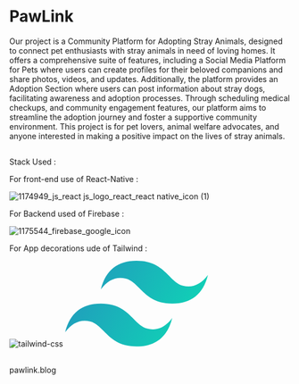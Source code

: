 # PawLink

Our project is a Community Platform for Adopting Stray Animals, designed to connect pet enthusiasts with stray animals in need of loving homes. It offers a comprehensive suite of features, including a Social Media Platform for Pets where users can create profiles for their beloved companions and share photos, videos, and updates. Additionally, the platform provides an Adoption Section where users can post information about stray dogs, facilitating awareness and adoption processes. Through scheduling medical checkups, and community engagement features, our platform aims to streamline the adoption journey and foster a supportive community environment. This project is for pet lovers, animal welfare advocates, and anyone interested in making a positive impact on the lives of stray animals.



##
##
##
##
##
##



Stack Used :

For front-end use of React-Native :
                                          
                                          
                                          
                                          
                                          
                                          
                                          


   ![1174949_js_react js_logo_react_react native_icon (1)](https://github.com/RochanaGodigamuwa/PawLink/assets/125296645/a4daea17-eef9-48d6-8e86-b40abfc0598f)














For Backend used of Firebase :














![1175544_firebase_google_icon](https://github.com/RochanaGodigamuwa/PawLink/assets/125296645/4b827004-b085-4a0d-a589-f44147c56302)























For App decorations ude of Tailwind :








![tailwind-css](https://github.com/RochanaGodigamuwa/PawLink/assets/125296645/640047a0-2b08-40fe-b324-f12fba0d8c65)
<svg height="154" preserveAspectRatio="xMidYMid" viewBox="0 0 256 154" width="256" xmlns="http://www.w3.org/2000/svg" xmlns:xlink="http://www.w3.org/1999/xlink"><linearGradient id="a" x1="-2.777778%" x2="100%" y1="32%" y2="67.555556%"><stop offset="0" stop-color="#2298bd"/><stop offset="1" stop-color="#0ed7b5"/></linearGradient><path d="m128 0c-34.1333333 0-55.4666667 17.0666667-64 51.2 12.8-17.0666667 27.7333333-23.4666667 44.8-19.2 9.737481 2.4343704 16.697363 9.4985481 24.401067 17.3184 12.549689 12.7383704 27.07437 27.4816 58.798933 27.4816 34.133333 0 55.466667-17.0666667 64-51.2-12.8 17.0666667-27.733333 23.4666667-44.8 19.2-9.737481-2.4343704-16.697363-9.4985481-24.401067-17.3184-12.549689-12.7383704-27.07437-27.4816-58.798933-27.4816zm-64 76.8c-34.1333333 0-55.46666667 17.0666667-64 51.2 12.8-17.066667 27.7333333-23.466667 44.8-19.2 9.7374815 2.43437 16.697363 9.498548 24.4010667 17.3184 12.5496889 12.73837 27.0743703 27.4816 58.7989333 27.4816 34.133333 0 55.466667-17.066667 64-51.2-12.8 17.066667-27.733333 23.466667-44.8 19.2-9.737481-2.43437-16.697363-9.498548-24.401067-17.3184-12.549689-12.7383704-27.07437-27.4816-58.798933-27.4816z" fill="url(#a)"/></svg>




##
##
##
##
##
##




























pawlink.blog
